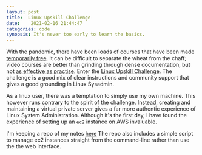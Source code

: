 ```yaml
---
layout: post
title:  Linux Upskill Challenge 
date:    2021-02-16 21:44:47 
categories: code
synopsis: It's never too early to learn the basics.
---
```


With the pandemic, there have been loads of courses that have been made [temporarily free](https://www.reddit.com/r/FREECoursesEveryday/).  It can be difficult to separate the wheat from the chaff; video courses are better than grinding through dense documentation, but not [as effective as practise](https://en.wikipedia.org/wiki/Learning_pyramid).  Enter the [Linux Upskill Challenge](https://www.reddit.com/r/linuxupskillchallenge/).  The challenge is a good mix of clear instructions and community support that gives a good grounding in Linux Sysadmin.

As a linux user, there was a temptation to simply use my own machine.  This however runs contrary to the spirit of the challenge.  Instead, creating and maintaining a virtual private server gives a far more authentic experience of Linux System Administration.  Although it's the first day, I have found the experience of setting up an `ec2` instance on AWS invaluable.

I'm keeping a repo of my notes [here](https://github.com/JasmineElm/Linux_Upskill_Challenge) The repo also includes a simple script to manage ec2 instances straight from the command-line rather than use the the web interface.
